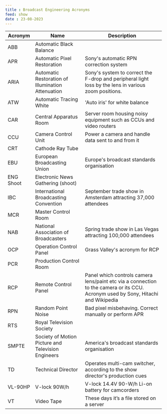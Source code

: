 ```yaml
---
title : Broadcast Engineering Acronyms
feed: show
date : 23-08-2023
---
```


| Acronym | Name | Description |
| --- | --- | --- |
| ABB | Automatic Black Balance |  |
| APR | Automatic Pixel Restoration | Sony's automatic RPN correction system |
| ARIA | Automatic Restoration of Illumination Attenuation | Sony's system to correct the F-drop and peripheral light loss by the lens in various zoom positions. |
| ATW | Automatic Tracing White | 'Auto iris' for white balance |
| CAR | Central Apparatus Room | Server room housing noisy equipment such as CCUs and video routers |
| CCU | Camera Control Unit | Power a camera and handle data sent to and from it |
| CRT | Cathode Ray Tube |  |
| EBU | European Broadcasting Union | Europe's broadcast standards organisation |
| ENG Shoot | Electronic News Gathering (shoot) |  |
| IBC | International Broadcasting Convention | September trade show in Amsterdam attracting 37,000 attendees |
| MCR | Master Control Room |  |
| NAB | National Association of Broadcasters | Spring trade show in Las Vegas attracting 100,000 attendees |
| OCP | Operation Control Panel | Grass Valley's acronym for RCP |
| PCR | Production Control Room |  |
| RCP | Remote Control Panel | Panel which controls camera lens/paint etc via a connection to the camera or its CCU. Acronym used by Sony, Hitachi and Wikipedia |
| RPN | Random Point Noise | Bad pixel misbehaving. Correct manually or perform APR |
| RTS | Royal Television Society |  |
| SMPTE | Society of Motion Picture and Television Engineers | America's broadcast standards organisation |
| TD  | Technical Director | Operates multi-cam switcher, according to the show director's production cues |
| VL-90HP | V-lock 90W/h | V-lock 14.4V 90-W/h Li-on battery for camcorders |
| VT  | Video Tape | These days it’s a file stored on a server |
